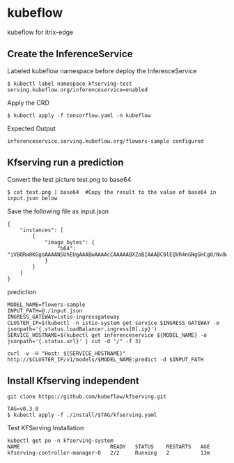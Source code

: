 # kubeflow
kubeflow for itrix-edge

## Create the InferenceService

Labeled kubeflow namespace before deploy the InferenceService
```
$ kubectl label namespace kfserving-test serving.kubeflow.org/inferenceservice=enabled
```
Apply the CRD
```
$ kubectl apply -f tensorflow.yaml -n kubeflow
```
Expected Output
```
inferenceservice.serving.kubeflow.org/flowers-sample configured
```

## Kfserving run a prediction

Convert the test picture test.png to base64
```
$ cat test.png | base64  #Copy the result to the value of base64 in input.json below
```
Save the following file as input.json
```
{
    "instances": [
        {
            "image_bytes": {
                "b64": "iVBORw0KGgoAAAANSUhEUgAAABwAAAAcCAAAAABXZoBIAAABC0lEQVR4nGNgGHCg0/NvOw8Oudqnf//+dcQq5bLk5j+g5OMlfphyDt/+/v33dxtQehuGrMcHoPA/F9FNX//+/WyCJvfi798f9714GRjKgYp8USUfAIUawCyVa3//vrBAkmJb+Pvv3xIWCEcNqC4DSbIJaGYDVI6BfRGKpMrNv3/vI7htf/8eQPAu//t3XwfBbf//7z+cEw70oTmSJUCdf+Gcor9/v0njkgQGWiuSXNh+YCAhSX4QgLFZvSuAQfTBEy455e/PXDEQQ0h+1o6/ILAPYU4mkHurDQjO/gNL/a2TQUiyXfkLBf9BxKcQRiQXMBjOg0q+uXC8cQlalDCwZ7z5+3fJoww7hoEGAMUNp28BRiGTAAAAAElFTkSuQmCC"
            }
        }
    ]
}
```

prediction
```
MODEL_NAME=flowers-sample
INPUT_PATH=@./input.json
INGRESS_GATEWAY=istio-ingressgateway
CLUSTER_IP=$(kubectl -n istio-system get service $INGRESS_GATEWAY -o jsonpath='{.status.loadBalancer.ingress[0].ip}')
SERVICE_HOSTNAME=$(kubectl get inferenceservice ${MODEL_NAME} -o jsonpath='{.status.url}' | cut -d "/" -f 3)

curl -v -H "Host: ${SERVICE_HOSTNAME}" http://$CLUSTER_IP/v1/models/$MODEL_NAME:predict -d $INPUT_PATH
```
## Install Kfserving independent
```
git clone https://github.com/kubeflow/kfserving.git
```
```
TAG=v0.3.0
$ kubectl apply -f ./install/$TAG/kfserving.yaml
```
Test KFServing Installation
```
kubectl get po -n kfserving-system
NAME                             READY   STATUS    RESTARTS   AGE
kfserving-controller-manager-0   2/2     Running   2          13m
```

